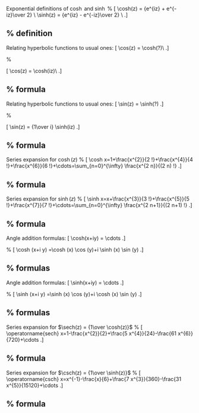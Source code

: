 Exponential definitions of $\cosh$ and $\sinh$
%
\[
\cosh(z) = {e^{iz} + e^{-iz}\over 2} \\
\sinh(z) = {e^{iz} - e^{-iz}\over 2} \\
.\]

%
definition
---

Relating hyperbolic functions to usual ones:
\[
\cos(z) = \cosh(?)\\
.\]

%

\[
\cos(z) = \cosh(iz)\\
.\]

%
formula
---

Relating hyperbolic functions to usual ones:
\[
\sin(z) = \sinh(?)
.\]

%

\[
\sin(z) = {1\over i} \sinh(iz)
.\]

%
formula
---

Series expansion for $\cosh(z)$
%
\[
\cosh x=1+\frac{x^{2}}{2 !}+\frac{x^{4}}{4 !}+\frac{x^{6}}{6 !}+\cdots=\sum_{n=0}^{\infty} \frac{x^{2 n}}{(2 n) !}
.\]

%
formula
---


Series expansion for $\sinh(z)$
%
\[
\sinh x=x+\frac{x^{3}}{3 !}+\frac{x^{5}}{5 !}+\frac{x^{7}}{7 !}+\cdots=\sum_{n=0}^{\infty} \frac{x^{2 n+1}}{(2 n+1) !}
.\]

%
formula
---

Angle addition formulas:
\[
\cosh(x+iy) = \cdots
.\]

%
\[
\cosh (x+i y) =\cosh (x) \cos (y)+i \sinh (x) \sin (y) 
.\]

%
formulas
---

Angle addition formulas:
\[
\sinh(x+iy) = \cdots
.\]

%
\[
\sinh (x+i y) =\sinh (x) \cos (y)+i \cosh (x) \sin (y)
.\]

%
formulas
---


Series expansion for $\sech(z) = {1\over \cosh(z)}$
%
\[
\operatorname{sech} x=1-\frac{x^{2}}{2}+\frac{5 x^{4}}{24}-\frac{61 x^{6}}{720}+\cdots
.\]

%
formula
---


Series expansion for $\csch(z) = {1\over \sinh(z)}$
%
\[
\operatorname{csch} x=x^{-1}-\frac{x}{6}+\frac{7 x^{3}}{360}-\frac{31 x^{5}}{15120}+\cdots
.\]

%
formula
---
